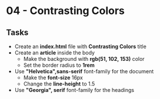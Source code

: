 # 04 - Contrasting Colors 

## Tasks
 * Create an **index.html** file with **Contrasting Colors** title 
* Create an **article** inside the body
	* Make the background with **rgb(51, 102, 153)** color
	* Set the border radius to **1rem**
* Use **"Helvetica",sans-serif**  font-family for the document
	* Make the **font-size** 16px
	* Change the **line-height** to 1.5
* Use **"Georgia", serif** font-family for the headings